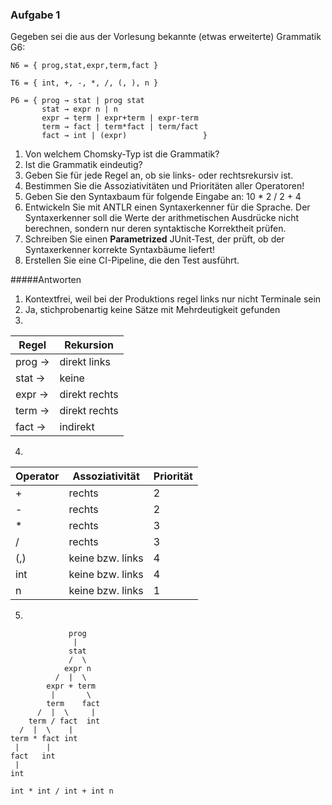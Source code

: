 ### Aufgabe 1
Gegeben sei die aus der Vorlesung bekannte (etwas erweiterte) Grammatik G6:

    N6 = { prog,stat,expr,term,fact }

    T6 = { int, +, -, *, /, (, ), n }

    P6 = { prog → stat | prog stat
           stat → expr n | n
           expr → term | expr+term | expr-term
           term → fact | term*fact | term/fact
           fact → int | (expr)                 }
           
1. Von welchem Chomsky-Typ ist die Grammatik?
2. Ist die Grammatik eindeutig?
3. Geben Sie für jede Regel an, ob sie links- oder rechtsrekursiv ist.
4. Bestimmen Sie die Assoziativitäten und Prioritäten aller Operatoren!
5. Geben Sie den Syntaxbaum für folgende Eingabe an: 10 \* 2 / 2 + 4
6. Entwickeln Sie mit ANTLR einen Syntaxerkenner für die Sprache.
   Der Syntaxerkenner soll die Werte der arithmetischen Ausdrücke nicht berechnen,
   sondern nur deren syntaktische Korrektheit prüfen.
7. Schreiben Sie einen **Parametrized** JUnit-Test,
   der prüft, ob der Syntaxerkenner korrekte Syntaxbäume liefert!
8. Erstellen Sie eine CI-Pipeline, die den Test ausführt.

#####Antworten
1. Kontextfrei, weil bei der Produktions regel links nur nicht Terminale sein
2. Ja, stichprobenartig keine Sätze mit Mehrdeutigkeit gefunden
3. 
|Regel|Rekursion|
|---|---|
|prog ->|direkt links|
|stat ->|keine|
|expr ->|direkt rechts|
|term ->|direkt rechts|
|fact ->|indirekt|
4. 
|Operator|Assoziativität|Priorität|
|---|---|---|
|+|rechts|2|
|-|rechts|2|
|*|rechts|3|
|/|rechts|3|
|(,)|keine bzw. links|4|
|int|keine bzw. links|4|
|n|keine bzw. links|1|
5.
```
             prog
              |
             stat
             /  \  
            expr n
          /  |  \  
        expr + term
         |       \
        term    fact
      /  |  \     |
    term / fact  int
  /  |  \    |
term * fact int
 |      |
fact   int
 |
int

int * int / int + int n
```